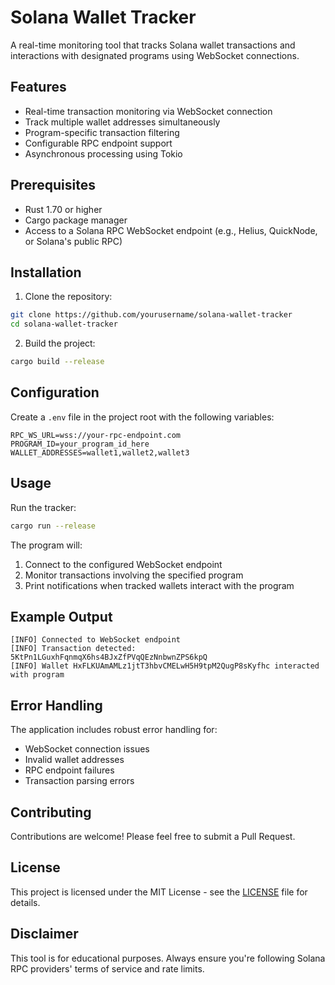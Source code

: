 # Solana Wallet Tracker

A real-time monitoring tool that tracks Solana wallet transactions and interactions with designated programs using WebSocket connections.

## Features

- Real-time transaction monitoring via WebSocket connection
- Track multiple wallet addresses simultaneously
- Program-specific transaction filtering
- Configurable RPC endpoint support
- Asynchronous processing using Tokio

## Prerequisites

- Rust 1.70 or higher
- Cargo package manager
- Access to a Solana RPC WebSocket endpoint (e.g., Helius, QuickNode, or Solana's public RPC)

## Installation

1. Clone the repository:
```bash
git clone https://github.com/yourusername/solana-wallet-tracker
cd solana-wallet-tracker
```

2. Build the project:
```bash
cargo build --release
```

## Configuration

Create a `.env` file in the project root with the following variables:
```env
RPC_WS_URL=wss://your-rpc-endpoint.com
PROGRAM_ID=your_program_id_here
WALLET_ADDRESSES=wallet1,wallet2,wallet3
```

## Usage

Run the tracker:
```bash
cargo run --release
```

The program will:
1. Connect to the configured WebSocket endpoint
2. Monitor transactions involving the specified program
3. Print notifications when tracked wallets interact with the program

## Example Output

```
[INFO] Connected to WebSocket endpoint
[INFO] Transaction detected: 5KtPn1LGuxhFqnmqX6hs4BJxZfPVqQEzNnbwnZPS6kpQ
[INFO] Wallet HxFLKUAmAMLz1jtT3hbvCMELwH5H9tpM2QugP8sKyfhc interacted with program
```

## Error Handling

The application includes robust error handling for:
- WebSocket connection issues
- Invalid wallet addresses
- RPC endpoint failures
- Transaction parsing errors

## Contributing

Contributions are welcome! Please feel free to submit a Pull Request.

## License

This project is licensed under the MIT License - see the [LICENSE](LICENSE) file for details.

## Disclaimer

This tool is for educational purposes. Always ensure you're following Solana RPC providers' terms of service and rate limits.
